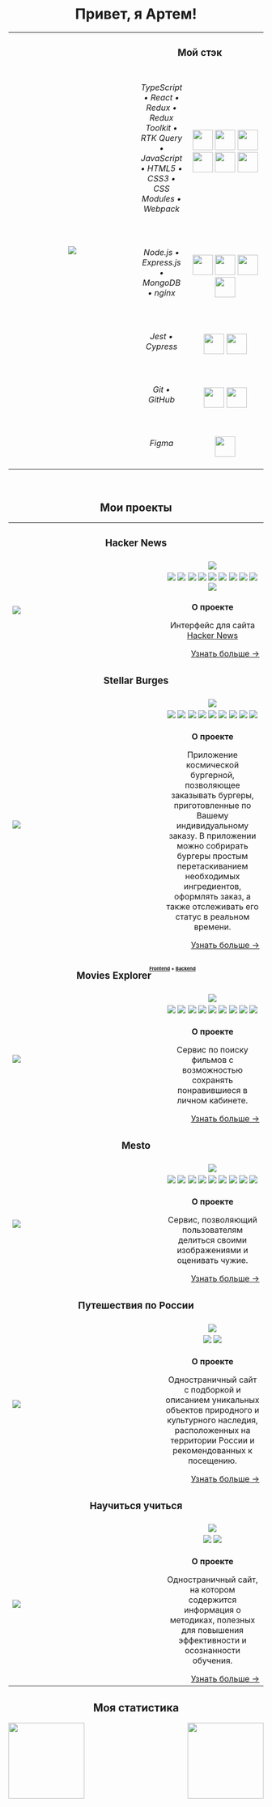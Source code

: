 <!--
![typescript (1)](https://user-images.githubusercontent.com/61308457/168620586-80517d35-876c-4bc2-99d0-a74e591cb07c.svg)
![react-2](https://user-images.githubusercontent.com/61308457/168620601-fb19e084-bb03-4da5-b246-2ac69befa055.svg)
![redux](https://user-images.githubusercontent.com/61308457/168620635-7400babf-ef9c-419b-a9a9-3ce5a811b0fa.svg)
![logo-javascript](https://user-images.githubusercontent.com/61308457/168620656-1250de48-d98b-4e0a-968b-8aca8bfccabb.svg)
![html-1](https://user-images.githubusercontent.com/61308457/168620667-2ce12d8d-29d0-4e85-b168-a77376437bb3.svg)
![css-3](https://user-images.githubusercontent.com/61308457/168620684-c90cb9d3-5250-42dd-89f0-55f8fd31e479.svg)
![371377](https://user-images.githubusercontent.com/61308457/168620699-09f74a19-26f2-4f2f-aed2-a2f5152111ca.svg)
![jest-seeklogo com](https://user-images.githubusercontent.com/61308457/168620725-51973d46-36f6-4981-a006-1e78537abd51.svg)
![370774](https://user-images.githubusercontent.com/61308457/168620741-ad9540b8-1fe1-4ec2-a28c-1e4ae6f7f6f3.svg)
![371209](https://user-images.githubusercontent.com/61308457/168620756-1cd531c2-80ec-49dd-a252-635427f62c39.svg)
![expressjs-ar21](https://user-images.githubusercontent.com/61308457/168620770-9adf6479-654d-4340-9eb1-40d093eee758.svg)
![mongodb-ar21](https://user-images.githubusercontent.com/61308457/168620785-10c2a65d-ae8e-4ad0-8ae9-99e88e460b41.svg)
![nginx-ar21](https://user-images.githubusercontent.com/61308457/168620808-39aba4b3-c87a-4782-9d32-92c9192faeb3.svg)
![figma-ar21](https://user-images.githubusercontent.com/61308457/168620829-d4950d80-fe90-44c3-9ab8-12c646272002.svg)
![git-scm-ar21](https://user-images.githubusercontent.com/61308457/168620845-e715827f-77c4-4cae-953f-62d715eac6b9.svg)
![github-ar21](https://user-images.githubusercontent.com/61308457/168620858-6e6b449c-713e-4f06-b15c-560654054a67.svg)

![Uploading Frame 13.svg…]()

--!>


<h1 align="center">Привет, я Артем!</h1>

<table>
<tbody align="center">
<tr>
<td rowspan="6" width="50%">
<img src="https://user-images.githubusercontent.com/61308457/168682166-b3dd3ff6-237c-48e0-b74e-7017a9d593a7.svg" />
</td>
<td colspan="2">
<h3>Мой стэк</h3>
</td>
</tr>
<tr>
<td width="20%">
<h6>TypeScript • React • Redux • Redux Toolkit • RTK Query • JavaScript • HTML5 • CSS3 • CSS Modules • Webpack</h6>
</td>
<td>
<img src="https://user-images.githubusercontent.com/61308457/168620586-80517d35-876c-4bc2-99d0-a74e591cb07c.svg" height="40px"/>
<img src="https://user-images.githubusercontent.com/61308457/168620601-fb19e084-bb03-4da5-b246-2ac69befa055.svg" height="40px"/>
<img src="https://user-images.githubusercontent.com/61308457/168620635-7400babf-ef9c-419b-a9a9-3ce5a811b0fa.svg" height="40px"/>
<img src="https://user-images.githubusercontent.com/61308457/168620656-1250de48-d98b-4e0a-968b-8aca8bfccabb.svg" height="40px"/>
<img src="https://user-images.githubusercontent.com/61308457/168620667-2ce12d8d-29d0-4e85-b168-a77376437bb3.svg" height="40px"/>
<img src="https://user-images.githubusercontent.com/61308457/168620684-c90cb9d3-5250-42dd-89f0-55f8fd31e479.svg" height="40px"/>
</td>
</tr>
<tr>
<td>
<h6>Node.js • Express.js • MongoDB • nginx</h6>
</td>
<td>
<img src="https://user-images.githubusercontent.com/61308457/168620756-1cd531c2-80ec-49dd-a252-635427f62c39.svg" height="40px"/>
<img src="https://user-images.githubusercontent.com/61308457/168620770-9adf6479-654d-4340-9eb1-40d093eee758.svg" height="40px"/>
<img src="https://user-images.githubusercontent.com/61308457/168620785-10c2a65d-ae8e-4ad0-8ae9-99e88e460b41.svg" height="40px"/>
<img src="https://user-images.githubusercontent.com/61308457/168620808-39aba4b3-c87a-4782-9d32-92c9192faeb3.svg" height="40px"/>
</td>
</tr>
<tr>
<td>
<h6>Jest • Cypress</h6>
</td>
<td>
<img src="https://user-images.githubusercontent.com/61308457/168620725-51973d46-36f6-4981-a006-1e78537abd51.svg" height="40px"/>
<img src="https://user-images.githubusercontent.com/61308457/168620741-ad9540b8-1fe1-4ec2-a28c-1e4ae6f7f6f3.svg" height="40px"/>
</td>
</tr>
<tr>
<td>
<h6>Git • GitHub</h6>
</td>
<td>
<img src="https://user-images.githubusercontent.com/61308457/168620845-e715827f-77c4-4cae-953f-62d715eac6b9.svg" height="40px"/>
<img src="https://user-images.githubusercontent.com/61308457/168620858-6e6b449c-713e-4f06-b15c-560654054a67.svg" height="40px"/>
</td>
</tr>
<tr>
<td>
<h6>Figma</h6>
</td>
<td>
<img src="https://user-images.githubusercontent.com/61308457/168620829-d4950d80-fe90-44c3-9ab8-12c646272002.svg" height="40px"/>
</td>
</tr>
</tbody>
</table>

<br>

<h2 align="center">Мои проекты</h2>
<table>
  <tbody>
    <tr>
      <td colspan="2">
        <h3 align="center">Hacker News</h3>
      </td>
    </tr>
    <tr>
      <td rowspan="3" width="60%">
        <a href="#"  title="Открыть Демо">
          <img src="https://user-images.githubusercontent.com/61308457/199858841-e75434e2-90de-4344-b2e9-dfd747b1b2ce.gif" />
        </a>
      </td>
      <td align="center">
        <a href="https://github.com/iv-a/hacker-news" title="Перейти в репозиторий проекта">
          <img src="https://user-images.githubusercontent.com/61308457/201672338-44aac427-50ef-4c1a-bad9-4cb9585b7193.svg" />
        </a>
      </td>
    </tr>
    <tr>
      <td>
        <div align="center">
          <img src="https://img.shields.io/badge/React-202124?logo=react&logoColor=61DAFB&style=flat-square" />
          <img src="https://img.shields.io/badge/Redux-593D88?style=flat-square&logo=redux&logoColor=white" />
          <img src="https://img.shields.io/badge/Redux%20Toolkit-593D88?style=flat-square&logo=redux&logoColor=white" />
          <img src="https://img.shields.io/badge/RTK%20Query-593D88?style=flat-square&logo=redux&logoColor=white" />
          <img src="https://img.shields.io/badge/TypeScript-3178C6?style=flat-square&logo=typescript&logoColor=white" />
          <img src="https://img.shields.io/badge/HTML5-E34F26?style=flat-square&logo=html5&logoColor=white" />
          <img src="https://img.shields.io/badge/CSS3-1572B6?style=flat-square&logo=css3&logoColor=white" />
          <img src="https://img.shields.io/badge/React_Router-CA4245?style=flat-square&logo=react-router&logoColor=white" />
          <img src="https://img.shields.io/badge/Node.JS-339933?style=flat-square&logo=node.js&logoColor=white" />
          <img src="https://img.shields.io/badge/Express.js-464646?style=flat-square&logo=express&logoColor=white" />
        </div>
      </td>
    </tr>
    <tr>
      <td>
        <p align="center"><b>О проекте</b></p>
        <p align="center">
          Интерфейс для сайта <a href="https://news.ycombinator.com/news">Hacker News</a>
        </p>
        <div align="right">
          <a href="https://github.com/iv-a/react-mesto-api-full" title="Перейти в репозиторий проекта">Узнать больше →</a>
        </div>
      </td>
    </tr>
  
    <tr>
      <td colspan="2"><h3 align="center">Stellar Burges</h3></td>
    </tr>
    <tr>
      <td rowspan="3" width="60%">
        <a href="https://github.com/iv-a/react-burger" title="Открыть Демо">
          <img src="https://user-images.githubusercontent.com/61308457/168448786-28b07fa6-3e18-407c-a3d5-27571a0001e8.gif" />
        </a>
      </td>
      <td align="center">
        <a href="https://github.com/iv-a/react-burger" title="Перейти в репозиторий проекта">
          <img src="https://user-images.githubusercontent.com/61308457/168446069-ef5a4681-d8fc-4fb6-ab75-ea3bb47075f5.svg" />
        </a>
      </td>
    </tr>
    <tr>
      <td>
        <div align="center">
          <img src="https://img.shields.io/badge/-React-202124?logo=react&logoColor=61DAFB&style=flat-square" />
          <img src="https://img.shields.io/badge/Redux-593D88?style=flat-square&logo=redux&logoColor=white" />
          <img src="https://img.shields.io/badge/TypeScript-3178C6?style=flat-square&logo=typescript&logoColor=white" />
          <img src="https://img.shields.io/badge/JavaScript-202124?style=flat-square&logo=javascript&logoColor=F7DF1E" />
          <img src="https://img.shields.io/badge/HTML5-E34F26?style=flat-square&logo=html5&logoColor=white" />
          <img src="https://img.shields.io/badge/CSS3-1572B6?style=flat-square&logo=css3&logoColor=white" />
          <img src="https://img.shields.io/badge/React_Router-CA4245?style=flat-square&logo=react-router&logoColor=white" />
          <img src="https://img.shields.io/badge/Jest-C21325?style=flat-square&logo=jest&logoColor=white" />
          <img src="https://img.shields.io/badge/Cypress-17202C?style=flat-square&logo=cypress&logoColor=white" />
        </div>
      </td>
    </tr>
    <tr>
      <td>
        <p align="center"><b>О проекте</b></p>
        <p align="center">
          Приложение космической бургерной, позволяющее заказывать бургеры, приготовленные по Вашему индивидуальному заказу. В приложении можно собрирать бургеры простым перетаскиванием необходимых ингредиентов, оформлять заказ, а также отслеживать его статус в реальном времени.
        </p>
        <div align="right">
          <a href="https://github.com/iv-a/react-burger" title="Перейти в репозиторий проекта">Узнать больше →</a>
        </div>
      </td>
    </tr>
    <tr>
      <td colspan="2"><h3 align="center">Movies Explorer<ruby>&nbsp;<rt><a href="https://github.com/iv-a/movies-explorer-frontend" title="Открыть репозиторий с фронтендом">Frontend</a> + <a href="https://github.com/iv-a/movies-explorer-api" title="Открыть репозиторий с бэкендом">Backend</a></rt></ruby></h3></td>
    </tr>
    <tr>
      <td rowspan="3" width="60%">
        <a href="https://user-images.githubusercontent.com/61308457/168448245-8d99008c-1cc2-4ad5-b1a7-a336c71f8c26.gif" title="Открыть Демо">
          <img src="https://user-images.githubusercontent.com/61308457/168448245-8d99008c-1cc2-4ad5-b1a7-a336c71f8c26.gif" />
        </a>
      </td>
      <td align="center">
        <a href="https://github.com/iv-a/movies-explorer-frontend" title="Перейти в репозиторий проекта">
          <img src="https://user-images.githubusercontent.com/61308457/168446964-32f44f66-a427-4f46-b741-a6235be93880.svg" />
        </a>
      </td>
    </tr>
    <tr>
      <td>
        <div align="center">
          <img src="https://img.shields.io/badge/-React-202124?logo=react&logoColor=61DAFB&style=flat-square" />
          <img src="https://img.shields.io/badge/JavaScript-202124?style=flat-square&logo=javascript&logoColor=F7DF1E" />
          <img src="https://img.shields.io/badge/HTML5-E34F26?style=flat-square&logo=html5&logoColor=white" />
          <img src="https://img.shields.io/badge/CSS3-1572B6?style=flat-square&logo=css3&logoColor=white" />
          <img src="https://img.shields.io/badge/React_Router-CA4245?style=flat-square&logo=react-router&logoColor=white" />
          <img src="https://img.shields.io/badge/Node.JS-339933?style=flat-square&logo=node.js&logoColor=white" />
          <img src="https://img.shields.io/badge/Express.js-464646?style=flat-square&logo=express&logoColor=white" />
          <img src="https://img.shields.io/badge/MongoDB-47A248?style=flat-square&logo=mongodb&logoColor=white" />
          <img src="https://img.shields.io/badge/NGINX-009639?style=flat-square&logo=nginx&logoColor=white" />
        </div>
      </td>
    </tr>
    <tr>
      <td>
        <p align="center"><b>О проекте</b></p>
        <p align="center">
          Сервис по поиску фильмов с возможностью сохранять понравившиеся в личном кабинете.
        </p>
        <div align="right">
          <a href="https://github.com/iv-a/movies-explorer-frontend"  title="Перейти в репозиторий проекта">Узнать больше →</a>
        </div>
      </td>
    </tr>
    <tr>
      <td colspan="2">
        <h3 align="center">Mesto</h3>
      </td>
    </tr>
    <tr>
      <td rowspan="3" width="60%">
        <a href="#"  title="Открыть Демо">
          <img src="https://user-images.githubusercontent.com/61308457/168448705-1d49221c-23e8-4bea-b1dd-698e1f825b82.gif" />
        </a>
      </td>
      <td align="center">
        <a href="https://github.com/iv-a/react-mesto-api-full" title="Перейти в репозиторий проекта">
          <img src="https://user-images.githubusercontent.com/61308457/168446746-10106144-f576-4989-a9c8-5c50b0aad6ea.svg" />
        </a>
      </td>
    </tr>
    <tr>
      <td>
        <div align="center">
          <img src="https://img.shields.io/badge/-React-202124?logo=react&logoColor=61DAFB&style=flat-square" />
          <img src="https://img.shields.io/badge/JavaScript-202124?style=flat-square&logo=javascript&logoColor=F7DF1E" />
          <img src="https://img.shields.io/badge/HTML5-E34F26?style=flat-square&logo=html5&logoColor=white" />
          <img src="https://img.shields.io/badge/CSS3-1572B6?style=flat-square&logo=css3&logoColor=white" />
          <img src="https://img.shields.io/badge/React_Router-CA4245?style=flat-square&logo=react-router&logoColor=white" />
          <img src="https://img.shields.io/badge/Node.JS-339933?style=flat-square&logo=node.js&logoColor=white" />
          <img src="https://img.shields.io/badge/Express.js-464646?style=flat-square&logo=express&logoColor=white" />
          <img src="https://img.shields.io/badge/MongoDB-47A248?style=flat-square&logo=mongodb&logoColor=white" />
          <img src="https://img.shields.io/badge/NGINX-009639?style=flat-square&logo=nginx&logoColor=white" />
        </div>
      </td>
    </tr>
    <tr>
      <td>
        <p align="center"><b>О проекте</b></p>
        <p align="center">
          Сервис, позволяющий пользователям делиться своими изображениями и оценивать чужие.
        </p>
        <div align="right">
          <a href="https://github.com/iv-a/react-mesto-api-full" title="Перейти в репозиторий проекта">Узнать больше →</a>
        </div>
      </td>
    </tr>

    <tr>
      <td colspan="2">
        <h3 align="center">Путешествия по России</h3>
      </td>
    </tr>
    <tr>
      <td rowspan="3" width="60%">
        <a href="#"  title="Открыть Демо">
          <img src="https://user-images.githubusercontent.com/61308457/169165597-7a4a13d4-15b9-46d4-b880-158806ab5da3.png" />
        </a>
      </td>
      <td align="center">
        <a href="https://github.com/iv-a/russian-travel" title="Перейти в репозиторий проекта">
          <img src="https://user-images.githubusercontent.com/61308457/169338698-f52f5066-c84a-4b54-a72f-477c86f87a08.svg" />
        </a>
      </td>
    </tr>
    <tr>
      <td>
        <div align="center">
          <img src="https://img.shields.io/badge/HTML5-E34F26?style=flat-square&logo=html5&logoColor=white" />
          <img src="https://img.shields.io/badge/CSS3-1572B6?style=flat-square&logo=css3&logoColor=white" />
        </div>
      </td>
    </tr>
    <tr>
      <td>
        <p align="center"><b>О проекте</b></p>
        <p align="center">
          Одностраничный сайт с подборкой и описанием уникальных объектов природного и культурного наследия, расположенных на территории России и рекомендованных к посещению.
        </p>
        <div align="right">
          <a href="https://github.com/iv-a/russian-travel" title="Перейти в репозиторий проекта">Узнать больше →</a>
        </div>
      </td>
    </tr>

    <tr>
      <td colspan="2">
        <h3 align="center">Научиться учиться</h3>
      </td>
    </tr>
    <tr>
      <td rowspan="3" width="60%">
        <a href="#"  title="Открыть Демо">
          <img src="https://user-images.githubusercontent.com/61308457/169156206-e987778d-c8c2-42db-b28e-a790f011c5d2.gif" />
        </a>
      </td>
      <td align="center">
        <a href="https://github.com/iv-a/how-to-learn" title="Перейти в репозиторий проекта">
          <img src="https://user-images.githubusercontent.com/61308457/169342464-3ac41a70-0fe1-4f1b-9294-36df509a775e.svg" />
        </a>
      </td>
    </tr>
    <tr>
      <td>
        <div align="center">
          <img src="https://img.shields.io/badge/HTML5-E34F26?style=flat-square&logo=html5&logoColor=white" />
          <img src="https://img.shields.io/badge/CSS3-1572B6?style=flat-square&logo=css3&logoColor=white" />
        </div>
      </td>
    </tr>
    <tr>
      <td>
        <p align="center"><b>О проекте</b></p>
        <p align="center">
          Одностраничный сайт, на котором содержится информация о методиках, полезных для повышения эффективности и осознанности обучения.
        </p>
        <div align="right">
          <a href="https://github.com/iv-a/how-to-learn" title="Перейти в репозиторий проекта">Узнать больше →</a>
        </div>
      </td>
    </tr>
  </tbody>
</table>

<h2 align="center">Моя статистика</h2>

<picture>
<source 
  srcset="https://github-readme-stats.vercel.app/api?username=iv-a&hide=contribs,issues&show_icons=true&locale=ru&hide_border=true&bg_color=ffffff00&title_color=79ff97&text_color=9f9f9f&icon_color=79ff97"
  media="(prefers-color-scheme: dark)"
/>
<img height="150px" src="https://github-readme-stats.vercel.app/api?username=iv-a&hide=contribs,issues&show_icons=true&locale=ru&hide_border=true&bg_color=ffffff00" />
</picture>

<picture>
<source 
  srcset="https://github-readme-stats.vercel.app/api/top-langs/?username=iv-a&layout=compact&locale=ru&hide_border=true&bg_color=ffffff00&title_color=79ff97"
  media="(prefers-color-scheme: dark)"
/>
<img align="right" height="150px" src="https://github-readme-stats.vercel.app/api/top-langs/?username=iv-a&layout=compact&locale=ru&hide_border=true&bg_color=ffffff00" />
</picture>

<!--
<source 
  srcset="https://github-readme-stats.vercel.app/api?username=iv-a&hide=contribs,issues&show_icons=true&locale=ru&hide_border=true&bg_color=ffffff00&title_color=79ff97&text_color=9f9f9f&icon_color=79ff97"
  media="(prefers-color-scheme: dark)"
/>

<div>
<a href="https://github-readme-stats.vercel.app/api?username=iv-a&hide=contribs&show_icons=true">
  <img height="150px" src="https://github-readme-stats.vercel.app/api?username=iv-a&hide=contribs,issues&show_icons=true&locale=ru&hide_border=true&bg_color=ffffff00" />
</a>
<a href="https://github-readme-stats.vercel.app/api/top-langs/?username=iv-a&layout=compact">
  <img align="right" height="150px" src="https://github-readme-stats.vercel.app/api/top-langs/?username=iv-a&layout=compact" />
</a>
</div>
--!>
